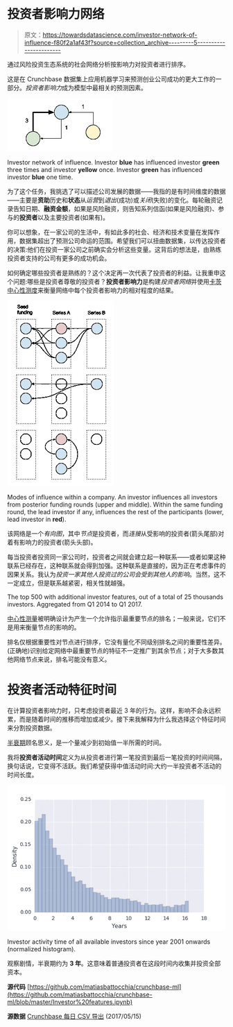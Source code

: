 # 投资者影响力网络

> 原文：<https://towardsdatascience.com/investor-network-of-influence-f80f2a1af43f?source=collection_archive---------5----------------------->

通过风险投资生态系统的社会网络分析按影响力对投资者进行排序。

这是在 Crunchbase 数据集上应用机器学习来预测创业公司成功的更大工作的一部分。*投资者影响力*成为模型中最相关的预测因素。

![](img/0f3b48fe239e6e8ef0358204c8598940.png)

Investor network of influence. Investor **blue** has influenced investor **green** three times and investor **yellow** once. Investor **green** has influenced investor **blue** one time.

为了这个任务，我挑选了可以描述公司发展的数据——我指的是有时间维度的数据——主要是**资助**历史和**状态**从*运营*到*退出*(成功)或*关闭*(失败)的变化。每轮融资记录告知日期、**融资金额**，如果是风险融资，则告知系列信函(如果是风险融资)、参与的**投资者**以及主要投资者(如果有)。

你可以想象，在一家公司的生活中，有如此多的社会、经济和技术变量在发挥作用，数据集超出了预测公司命运的范围。希望我们可以扭曲数据集，以传达投资者的决策:他们在投资一家公司之前确实会分析这些变量。这背后的想法是，由熟练投资者支持的公司有更多的成功机会。

如何确定哪些投资者是熟练的？这个决定再一次代表了投资者的利益。让我重申这个问题:哪些是投资者尊敬的投资者？**投资者影响力**是构建*投资者网络*并使用[卡茨中心性测度](https://en.wikipedia.org/wiki/Katz_centrality)来衡量网络中每个投资者影响力的相对程度的结果。

![](img/124150f413eb868339ba675935ffd404.png)

Modes of influence within a company. An investor influences all investors from posterior funding rounds (upper and middle). Within the same funding round, the lead investor if any, influences the rest of the participants (lower, lead investor in **red**).

该网络是一个*有向图*，其中*节点*是投资者，而*连接*从受影响的投资者(箭头尾部)对着有影响力的投资者(箭头头部)。

每当投资者投资同一家公司时，投资者之间就会建立起一种联系——或者如果这种联系已经存在，这种联系就会得到加强。这种联系是直接的，因为正在考虑事件的因果关系。我认为*投资一家其他人投资过的公司会受到其他人的影响*。当然，这不一定成立，但是联系越紧密，相关性就越强。

The top 500 with additional investor features, out of a total of 25 thousands investors. Aggregated from Q1 2014 to Q1 2017.

[中心性测量](https://en.wikipedia.org/wiki/Centrality)被明确设计为产生一个允许指示最重要节点的排名；一般来说，它们不是用来衡量节点的影响的。

排名仅根据重要性对节点进行排序，它没有量化不同级别排名之间的重要性差异。(正确地)识别给定网络中最重要节点的特征不一定推广到其余节点；对于大多数其他网络节点来说，排名可能没有意义。

# 投资者活动特征时间

在计算投资者影响力时，只考虑投资者最近 3 年的行为。这样，影响不会永远积累，而是随着时间的推移而增加或减少。接下来我解释为什么我选择这个特征时间来分割投资数据。

[半衰期](https://en.wikipedia.org/wiki/Half-life)顾名思义，是一个量减少到初始值一半所需的时间。

我将**投资者活动时间**定义为从投资者进行第一笔投资到最后一笔投资的时间间隔，换句话说，它变得不活跃。我们希望获得中值活动时间:大约一半投资者不活动的时间长度。

![](img/af1115a5cac89be9e0e38b7a23fb8c6f.png)

Investor activity time of all available investors since year 2001 onwards (normalized histogram).

观察剧情，半衰期约为 **3 年**。这意味着普通投资者在这段时间内收集并投资全部资本。

**源代码**
[https://github.com/matiasbattocchia/crunchbase-ml](https://github.com/matiasbattocchia/crunchbase-ml/blob/master/Investor%20features.ipynb)

**源数据** [Crunchbase 每日 CSV 导出](https://data.crunchbase.com/docs/daily-csv-export) (2017/05/15)